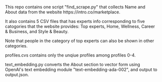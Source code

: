 <p>This repo contains one script "find_scrape.py" that collects Name and About data from the website https://intro.co/marketplace. </p>
<p>It also contains 5 CSV files that has experts info corresponding to five catogories that the website provides: Top experts, Home, Wellness, Career & Business, and Style & Beauty.</p>
<p>Note that people in the category of top experts can also be shown in other categories.</p>
<p>profiles.cvs contains only the unqiue profiles among profiles 0-4.</p>
<p>text_embedding.py converts the About section to vector form using OpenAI's text embedding module "text-embedding-ada-002", and output to output.json. </p>
